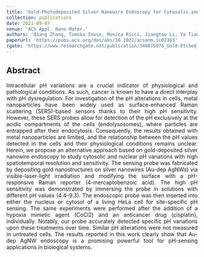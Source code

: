 ```yaml
---
title: 'Gold-Photodeposited Silver Nanowire Endoscopy for Cytosolic and Nuclear pH Sensing'
collection: publications
date: 2021-09-07
venue: 'ACS Appl. Nano Mater.'
authors: 'Qiang Zhang, Tomoko Inose, Monica Ricci, Jiangtao Li, Ya Tian, Han Wen, Shuichi Toyouchi, Eduard Fron, Anh Thi Ngoc Dao, Hitoshi Kasai, Susana Rocha, Kenji Hirai, Beatrice Fortuni, Hiroshi Uji-i'
paperurl: 'https://pubs.acs.org/doi/abs/10.1021/acsanm.1c02363'
rgate: 'https://www.researchgate.net/publication/348875076_Gold-Etched_Silver_Nanowire_Endoscopy_Toward_a_Widely_Accessible_Platform_for_Surface-Enhanced_Raman_Scattering-Based_Analysis_in_Living_Cells'
---
```


<h2> Abstract </h2>
<p align= "justify">
Intracellular pH variations are a crucial indicator of physiological and pathological conditions. As such, cancer is known to have a direct interplay with pH dysregulation. For investigation of the pH alterations in cells, metal nanoparticles have been widely used as surface-enhanced Raman scattering (SERS)-based sensors thanks to their high pH sensitivity. However, these SERS probes allow for detection of the pH exclusively at the acidic compartments of the cells (endolysosomes), where particles are entrapped after their endocytosis. Consequently, the results obtained with metal nanoparticles are limited, and the relationship between the pH values detected in the cells and their physiological conditions remains unclear. Herein, we propose an alternative approach based on gold-deposited silver nanowire endoscopy to study cytosolic and nuclear pH variations with high spatiotemporal resolution and sensitivity. The sensing probe was fabricated by depositing gold nanostructures on silver nanowires (Au-dep AgNWs) via visible-laser-light irradiation and modifying the surface with a pH-responsive Raman reporter (4-mercaptobenzoic acid). The high pH sensitivity was demonstrated by immersing the probe in solutions with different pH values (4.4–9.3). The endoscopic probe was then inserted into either the nucleus or cytosol of a living HeLa cell for site-specific pH sensing. The same experiments were performed after the addition of a hypoxia mimetic agent (CoCl2) and an anticancer drug (cisplatin), individually. Notably, our probe accurately detected specific pH variations upon these treatments over time. Similar pH alterations were not measured in untreated cells. The results reported in this work clearly show that Au-dep AgNW endoscopy is a promising powerful tool for pH-sensing applications in biological systems.
